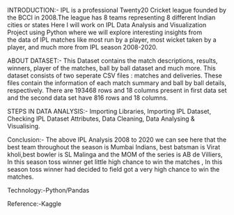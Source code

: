 INTRODUCTION:-
IPL is a professional Twenty20 Cricket league founded by the BCCI in 2008.The league has 8 teams representing 8 different Indian cities or states
Here I will work on IPL Data Analysis and Visualization Project using Python where we will explore interesting insights from the data of IPL matches like most run by a player, most wicket taken by a player, and much more from IPL season 2008-2020.

ABOUT DATASET:-
This Dataset contains the match descriptions, results, winners, player of the matches, ball by ball dataset and much more.
This dataset consists of two seperate CSV files : matches and deliveries. These files contain the information of each match summary and ball by ball details, respectively.
There are 193468 rows and 18 columns present in first data set and the second data set have 816 rows and 18 columns.

STEPS IN DATA ANALYSIS:-
Importing Libraries,
Importing IPL Dataset,
Checking IPL Dataset Attributes,
Data Cleaning,
Data Analysing & Visualising.

Conclusion:-
The above IPL Analysis 2008 to 2020 we can see here that the best team throughout the season is Mumbai Indians, best batsman is Virat kholi,best bowler is SL Malinga and the MOM of the series is AB de Villiers,
In this season toss winner get little high chance to win the matches ,
In this season toss winner had decided to field got a very high chance to win the matches.

Technology:-Python/Pandas

Reference:-Kaggle





